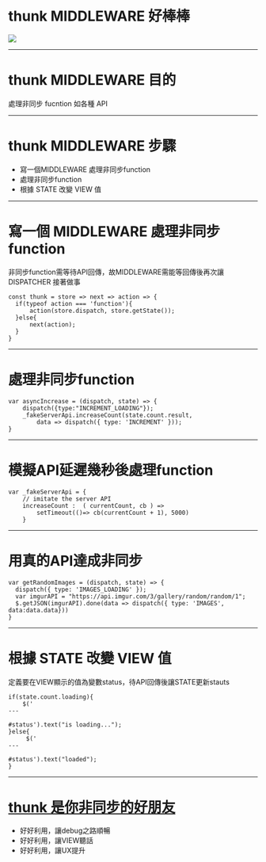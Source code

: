 # thunk MIDDLEWARE 好棒棒
![](https://camo.githubusercontent.com/9de527b9432cc9244dc600875b46b43311918b59/68747470733a2f2f73332e616d617a6f6e6177732e636f6d2f6d656469612d702e736c69642e65732f75706c6f6164732f3336343831322f696d616765732f323438343739302f415243482d5265647578322d657874656e6465642d7265616c2d6465636c657261746976652e676966)


---

# thunk MIDDLEWARE 目的
處理非同步 fucntion 如各種 API


---

# thunk MIDDLEWARE 步驟
- 寫一個MIDDLEWARE 處理非同步function
- 處理非同步function
- 根據 STATE 改變 VIEW 值


---

# 寫一個 MIDDLEWARE 處理非同步function
非同步function需等待API回傳，故MIDDLEWARE需能等回傳後再次讓 DISPATCHER 接著做事
```
const thunk = store => next => action => {
  if(typeof action === 'function'){
      action(store.dispatch, store.getState());
  }else{
      next(action);
  }
}
```


---

# 處理非同步function
```
var asyncIncrease = (dispatch, state) => {
    dispatch({type:"INCREMENT_LOADING"});
    _fakeServerApi.increaseCount(state.count.result,
        data => dispatch({ type: 'INCREMENT' }));
}
```


---

# 模擬API延遲幾秒後處理function
```
var _fakeServerApi = {
    // imitate the server API
    increaseCount :  ( currentCount, cb ) =>
        setTimeout(()=> cb(currentCount + 1), 5000)
    }
```

---

# 用真的API達成非同步
```
var getRandomImages = (dispatch, state) => {
  dispatch({ type: 'IMAGES_LOADING' });
  var imgurAPI = "https://api.imgur.com/3/gallery/random/random/1";
  $.getJSON(imgurAPI).done(data => dispatch({ type: 'IMAGES', data:data.data}))
}
```


---

# 根據 STATE 改變 VIEW 值
定義要在VIEW顯示的值為變數status，待API回傳後讓STATE更新stauts
```
if(state.count.loading){
    $('
---

#status').text("is loading...");
}else{
     $('
---

#status').text("loaded");
}
```


---

# [thunk 是你非同步的好朋友](https://github.com/gaearon/redux-thunk)
- 好好利用，讓debug之路順暢
- 好好利用，讓VIEW聽話
- 好好利用，讓UX提升
